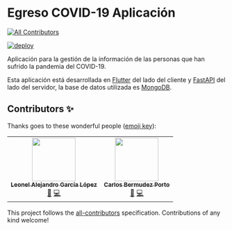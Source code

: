 # Egreso COVID-19 Aplicación
<!-- ALL-CONTRIBUTORS-BADGE:START - Do not remove or modify this section -->
[![All Contributors](https://img.shields.io/badge/all_contributors-2-orange.svg?style=flat-square)](#contributors-)
<!-- ALL-CONTRIBUTORS-BADGE:END -->

[![deploy](https://github.com/codestrange/egresocovid19-app/actions/workflows/deploy.yml/badge.svg?branch=main)](https://github.com/codestrange/egresocovid19-app/actions/workflows/deploy.yml)

Aplicación para la gestión de la información de las personas que han sufrido la pandemia del COVID-19.

Esta aplicación está desarrollada en [Flutter](https://flutter.dev) del lado del cliente y [FastAPI](https://fastapi.tiangolo.com) del lado del servidor, la base de datos utilizada es [MongoDB](https://www.mongodb.com/).

## Contributors ✨

Thanks goes to these wonderful people ([emoji key](https://allcontributors.org/docs/en/emoji-key)):

<!-- ALL-CONTRIBUTORS-LIST:START - Do not remove or modify this section -->
<!-- prettier-ignore-start -->
<!-- markdownlint-disable -->
<table>
  <tr>
    <td align="center"><a href="https://github.com/lagcleaner"><img src="https://avatars.githubusercontent.com/u/45600122?v=4?s=100" width="100px;" alt=""/><br /><sub><b>Leonel Alejandro García López</b></sub></a><br /><a href="#maintenance-lagcleaner" title="Maintenance">🚧</a> <a href="https://github.com/codestrange/egresocovid19-app/commits?author=lagcleaner" title="Code">💻</a></td>
    <td align="center"><a href="https://github.com/cbermudez97"><img src="https://avatars.githubusercontent.com/u/43155355?v=4?s=100" width="100px;" alt=""/><br /><sub><b>Carlos Bermudez Porto</b></sub></a><br /><a href="#maintenance-cbermudez97" title="Maintenance">🚧</a> <a href="https://github.com/codestrange/egresocovid19-app/commits?author=cbermudez97" title="Code">💻</a></td>
  </tr>
</table>

<!-- markdownlint-restore -->
<!-- prettier-ignore-end -->

<!-- ALL-CONTRIBUTORS-LIST:END -->

This project follows the [all-contributors](https://github.com/all-contributors/all-contributors) specification. Contributions of any kind welcome!